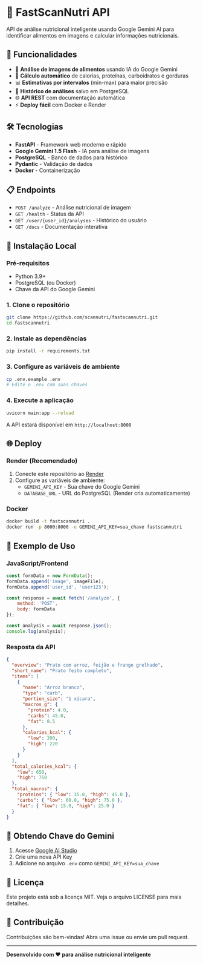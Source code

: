 # 🍎 FastScanNutri API

API de análise nutricional inteligente usando Google Gemini AI para identificar alimentos em imagens e calcular informações nutricionais.

## 🚀 Funcionalidades

- 📸 **Análise de imagens de alimentos** usando IA do Google Gemini
- 🔢 **Cálculo automático** de calorias, proteínas, carboidratos e gorduras
- 📊 **Estimativas por intervalos** (min-max) para maior precisão
- 💾 **Histórico de análises** salvo em PostgreSQL
- 🌐 **API REST** com documentação automática
- ⚡ **Deploy fácil** com Docker e Render

## 🛠️ Tecnologias

- **FastAPI** - Framework web moderno e rápido
- **Google Gemini 1.5 Flash** - IA para análise de imagens
- **PostgreSQL** - Banco de dados para histórico
- **Pydantic** - Validação de dados
- **Docker** - Containerização

## 📋 Endpoints

- `POST /analyze` - Análise nutricional de imagem
- `GET /health` - Status da API
- `GET /user/{user_id}/analyses` - Histórico do usuário
- `GET /docs` - Documentação interativa

## 🔧 Instalação Local

### Pré-requisitos
- Python 3.9+
- PostgreSQL (ou Docker)
- Chave da API do Google Gemini

### 1. Clone o repositório
```bash
git clone https://github.com/scannutri/fastscannutri.git
cd fastscannutri
```

### 2. Instale as dependências
```bash
pip install -r requirements.txt
```

### 3. Configure as variáveis de ambiente
```bash
cp .env.example .env
# Edite o .env com suas chaves
```

### 4. Execute a aplicação
```bash
uvicorn main:app --reload
```

A API estará disponível em `http://localhost:8000`

## 🌐 Deploy

### Render (Recomendado)
1. Conecte este repositório ao [Render](https://render.com)
2. Configure as variáveis de ambiente:
   - `GEMINI_API_KEY` - Sua chave do Google Gemini
   - `DATABASE_URL` - URL do PostgreSQL (Render cria automaticamente)

### Docker
```bash
docker build -t fastscannutri .
docker run -p 8000:8000 -e GEMINI_API_KEY=sua_chave fastscannutri
```

## 📖 Exemplo de Uso

### JavaScript/Frontend
```javascript
const formData = new FormData();
formData.append('image', imageFile);
formData.append('user_id', 'user123');

const response = await fetch('/analyze', {
    method: 'POST',
    body: formData
});

const analysis = await response.json();
console.log(analysis);
```

### Resposta da API
```json
{
  "overview": "Prato com arroz, feijão e frango grelhado",
  "short_name": "Prato feito completo",
  "items": [
    {
      "name": "Arroz branco",
      "type": "carb",
      "portion_size": "1 xícara",
      "macros_g": {
        "protein": 4.0,
        "carbs": 45.0,
        "fat": 0.5
      },
      "calories_kcal": {
        "low": 200,
        "high": 220
      }
    }
  ],
  "total_calories_kcal": {
    "low": 650,
    "high": 750
  },
  "total_macros": {
    "proteins": { "low": 35.0, "high": 45.0 },
    "carbs": { "low": 60.0, "high": 75.0 },
    "fat": { "low": 15.0, "high": 25.0 }
  }
}
```

## 🔑 Obtendo Chave do Gemini

1. Acesse [Google AI Studio](https://makersuite.google.com/app/apikey)
2. Crie uma nova API Key
3. Adicione no arquivo `.env` como `GEMINI_API_KEY=sua_chave`

## 📄 Licença

Este projeto está sob a licença MIT. Veja o arquivo LICENSE para mais detalhes.

## 🤝 Contribuição

Contribuições são bem-vindas! Abra uma issue ou envie um pull request.

---

**Desenvolvido com ❤️ para análise nutricional inteligente**
